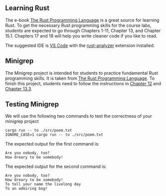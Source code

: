 ## Learning Rust

The e-book [The Rust Programming Language](https://doc.rust-lang.org/book/title-page.html) is a great source for learning Rust. To get the necessary Rust programming skills for the course labs, students are expected to go through Chapters 1-11, Chapter 13, and Chapter 15.1. Chapters 17 and 18 will help you write cleaner code if you like to read.

The suggested IDE is [VS Code](https://code.visualstudio.com/) with the [rust-analyzer](https://marketplace.visualstudio.com/items?itemName=rust-lang.rust-analyzer) extension installed.

## Minigrep

The Minigrep project is intended for students to practice fundamental Rust programming skills. It is taken from [The Rust Programming Language](https://doc.rust-lang.org/book/title-page.html). To finish this project, students need to follow the instructions in [Chapter 12](https://doc.rust-lang.org/book/ch12-00-an-io-project.html/) and [Chapter 13.3](https://doc.rust-lang.org/book/ch13-03-improving-our-io-project.html). 

## Testing Minigrep

We will use the following two commands to test the correctness of your minigrep project

```
cargo run -- to ./src/poem.txt
IGNORE_CASE=1 cargo run -- to ./src/poem.txt
```

The expected output for the first command is:
```
Are you nobody, too?
How dreary to be somebody!
```

The expected output for the second command is:
```
Are you nobody, too?
How dreary to be somebody!
To tell your name the livelong day
To an admiring bog!
```

